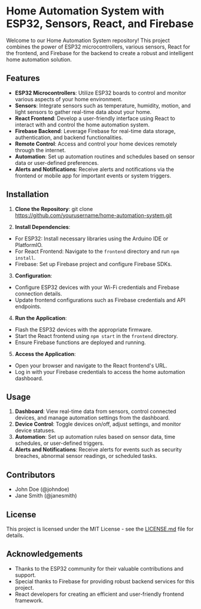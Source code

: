 # Home Automation System with ESP32, Sensors, React, and Firebase

Welcome to our Home Automation System repository! This project combines the power of ESP32 microcontrollers, various sensors, React for the frontend, and Firebase for the backend to create a robust and intelligent home automation solution.

## Features

- **ESP32 Microcontrollers**: Utilize ESP32 boards to control and monitor various aspects of your home environment.
- **Sensors**: Integrate sensors such as temperature, humidity, motion, and light sensors to gather real-time data about your home.
- **React Frontend**: Develop a user-friendly interface using React to interact with and control the home automation system.
- **Firebase Backend**: Leverage Firebase for real-time data storage, authentication, and backend functionalities.
- **Remote Control**: Access and control your home devices remotely through the internet.
- **Automation**: Set up automation routines and schedules based on sensor data or user-defined preferences.
- **Alerts and Notifications**: Receive alerts and notifications via the frontend or mobile app for important events or system triggers.

## Installation

1. **Clone the Repository**: 
git clone https://github.com/yourusername/home-automation-system.git

2. **Install Dependencies**:
- For ESP32: Install necessary libraries using the Arduino IDE or PlatformIO.
- For React Frontend: Navigate to the `frontend` directory and run `npm install`.
- Firebase: Set up Firebase project and configure Firebase SDKs.

3. **Configuration**:
- Configure ESP32 devices with your Wi-Fi credentials and Firebase connection details.
- Update frontend configurations such as Firebase credentials and API endpoints.

4. **Run the Application**:
- Flash the ESP32 devices with the appropriate firmware.
- Start the React frontend using `npm start` in the `frontend` directory.
- Ensure Firebase functions are deployed and running.

5. **Access the Application**:
- Open your browser and navigate to the React frontend's URL.
- Log in with your Firebase credentials to access the home automation dashboard.

## Usage

1. **Dashboard**: View real-time data from sensors, control connected devices, and manage automation settings from the dashboard.
2. **Device Control**: Toggle devices on/off, adjust settings, and monitor device statuses.
3. **Automation**: Set up automation rules based on sensor data, time schedules, or user-defined triggers.
4. **Alerts and Notifications**: Receive alerts for events such as security breaches, abnormal sensor readings, or scheduled tasks.

## Contributors

- John Doe (@johndoe)
- Jane Smith (@janesmith)

## License

This project is licensed under the MIT License - see the [LICENSE.md](LICENSE.md) file for details.

## Acknowledgements

- Thanks to the ESP32 community for their valuable contributions and support.
- Special thanks to Firebase for providing robust backend services for this project.
- React developers for creating an efficient and user-friendly frontend framework.
